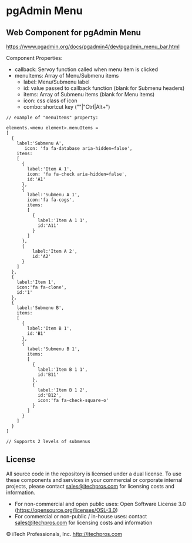 # pgAdmin Menu
## Web Component for pgAdmin Menu


https://www.pgadmin.org/docs/pgadmin4/dev/pgadmin_menu_bar.html


Component Properties:
- callback: Servoy function called when menu item is clicked
- menuItems: Array of Menu/Submenu items
  - label: Menu/Submenu label
  - id: value passed to callback function (blank for Submenu headers)
  - items: Array of Submenu items (blank for Menu items)
  - icon: css class of icon
  - combo: shortcut key ("<char>"|"Ctrl|Alt+<char>")
```
// example of "menuItems" property:

elements.<menu element>.menuItems = 
[
  {
    label:'Submenu A',
       icon: 'fa fa-database aria-hidden=false',
    items:
    [
      {
        label:'Item A 1',
        icon: 'fa fa-check aria-hidden=false',
        id:'A1'
      },
      {
        label:'Submenu A 1',
        icon:'fa fa-cogs',
        items:
        [
          {
            label:'Item A 1 1',
            id:'A11'
          }
        ]
      },
      {
          label:'Item A 2',
          id:'A2'
      }
    ]
  },
  {
    label:'Item 1',
    icon:'fa fa-clone',
    id:'1'
  },
  {
    label:'Submenu B',
    items:
    [
      {
        label:'Item B 1',
        id:'B1'
      },
      {
        label:'Submenu B 1',
        items:
        [
          {
            label:'Item B 1 1',
            id:'B11'
          },
          {
            label:'Item B 1 2',
            id:'B12',
            icon:'fa fa-check-square-o'
          }
        ]
      }
    ]
  }
]

// Supports 2 levels of submenus
```


## License

All source code in the repository is licensed under a dual license.  To use these components and services in your commercial or corporate internal projects, please contact sales@itechpros.com for licensing costs and information.

 * For non-commercial and open public uses: Open Software License 3.0 (https://opensource.org/licenses/OSL-3.0)
 * For commercial or non-public / in-house uses: contact sales@itechpros.com for licensing costs and information

&copy; iTech Professionals, Inc. 
http://itechpros.com
